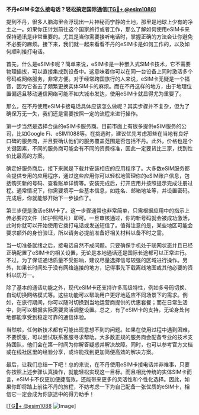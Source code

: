**不丹eSIM卡怎么接电话？轻松搞定国际通信[[TG💪+ @esim1088](https://t.me/s/esim1088)]**

提到不丹，很多人脑海里会浮现出一片神秘而宁静的土地，那里是地球上少有的净土之一。如果你正计划前往这个国家旅行或者工作，那么了解如何使用eSIM卡来保持通讯是非常重要的。尤其是当你需要接听电话时，掌握正确的方法会让你避免不必要的麻烦。接下来，我们就一起来看看不丹的eSIM卡是如何工作的，以及如何顺利接打电话。

首先，什么是eSIM卡呢？简单来说，eSIM卡是一种嵌入式SIM卡技术，它不需要物理插拔，可以直接集成到设备中。这意味着你可以在同一台设备上同时激活多个号码或网络服务，非常方便。对于经常跨国旅行的人来说，eSIM卡无疑是一个福音，因为它省去了频繁更换实体SIM卡的麻烦。而在不丹这样的地方，由于地理位置偏远且移动通信网络可能不如大城市发达，使用eSIM卡就显得尤为重要了。

那么，在不丹使用eSIM卡接电话具体应该怎么做呢？其实步骤并不复杂，但为了确保万无一失，我们还是需要按照一定的流程来进行操作。

第一步当然是选择合适的eSIM卡服务商。目前市面上有很多提供eSIM服务的公司，比如Google Fi、eSIM1088等。在挑选时，建议优先考虑那些在当地有良好口碑的服务商，并且要确认他们的服务覆盖范围是否包括不丹。此外，价格也是个关键因素，不同的服务商可能会有不同的资费标准，因此一定要货比三家，找到性价比最高的方案。

确定好服务商后，接下来就是下载并安装相应的应用程序了。大多数eSIM服务都会提供专用的应用程序，通过这些应用你可以轻松地管理你的eSIM账户信息，包括购买新的号码、查看账单详情等。安装完成后，打开应用并按照提示完成注册过程。通常情况下，你需要填写一些基本信息，如姓名、邮箱地址等，并设置密码。完成后，你就能够开始下一步操作了。

第三步便是激活eSIM卡了。这一步骤通常也非常简单，只需根据应用中的指示上传必要的文件（如护照照片）即可。一旦审核通过，你的新号码就会被成功激活，此时你就可以开始使用它拨打电话或发送短信了。值得注意的是，某些地区可能会要求额外的身份验证，所以请务必提前准备好相关材料以备不时之需。

当一切准备就绪之后，接电话自然不成问题。只要确保手机处于联网状态并且已经正确配置了eSIM卡的相关设置，无论是本地通话还是国际长途都可以正常进行。不过，为了保证通话质量不受影响，建议尽量选择信号较强的区域进行操作。另外，如果长时间处于没有网络连接的地方，记得事先下载离线地图或其他必要的资料以防万一。

除了基本的通话功能之外，现代eSIM卡还支持许多高级特性，例如多号码切换、自动切换网络模式等。这些功能可以帮助用户更好地适应不同场景下的需求。例如，在旅行期间，你可以随时切换到当地运营商提供的优惠套餐；而在日常生活中，则可以根据实际需要灵活调整设置。总之，有了eSIM卡的支持，无论身处何地都能享受到稳定可靠的通信体验。

当然啦，任何新技术都有可能出现意想不到的问题。如果在使用过程中遇到困难，不要慌张，可以尝试联系客服寻求帮助。大多数正规的服务商会配备专业的技术支持团队，他们会在第一时间为你解答疑惑并解决故障。同时，也可以参考官方文档或在线社区里的经验分享，或许能找到更加简便高效的解决方案。

最后，让我们总结一下吧！总的来说，在不丹使用eSIM卡接电话并非难事，只要你按照上述步骤认真操作，就能轻松实现这一目标。而且相比传统的实体SIM卡而言，eSIM卡不仅更加便捷高效，还能带来更多的灵活性和个性化选择。因此，如果你即将踏上前往不丹的旅程，不妨考虑一下为自己配备一张优质的eSIM卡，相信它一定会成为你旅途中的得力助手！

[[TG💪+ @esim1088](https://t.me/s/esim1088) ![Image](https://i.postimg.cc/4NQfJmqS/Snipaste-2025-05-13-00-14-12.png)]